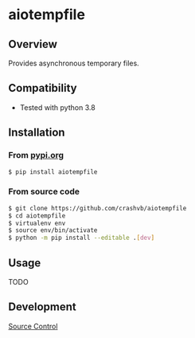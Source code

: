 # aiotempfile

## Overview

Provides asynchronous temporary files.

## Compatibility

* Tested with python 3.8

## Installation
### From [pypi.org](https://pypi.org/project/aiotempfile/)

```
$ pip install aiotempfile
```

### From source code

```bash
$ git clone https://github.com/crashvb/aiotempfile
$ cd aiotempfile
$ virtualenv env
$ source env/bin/activate
$ python -m pip install --editable .[dev]
```

## Usage
TODO

## Development

[Source Control](https://github.com/crashvb/aiotempfile)
